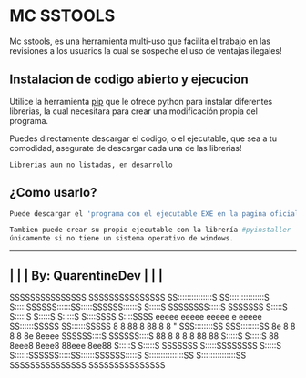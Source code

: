 # MC SSTOOLS 

Mc sstools, es una herramienta multi-uso que facilita el trabajo en las revisiones a los usuarios la cual se sospeche el uso de ventajas ilegales!



## Instalacion de codigo abierto  y ejecucion

Utilice la herramienta [pip](https://pip.pypa.io/en/stable/) que le ofrece python para instalar diferentes librerias, la cual necesitara para crear una modificación propia del programa.

Puedes directamente descargar el codigo, o el ejecutable, que sea a tu comodidad, asegurate de descargar cada una de las librerias!

```
Librerias aun no listadas, en desarrollo
```
## ¿Como usarlo?

```python
Puede descargar el 'programa con el ejecutable EXE en la pagina oficial'.

Tambien puede crear su propio ejecutable con la librería #pyinstaller
únicamente si no tiene un sistema operativo de windows.

```


__________________________
|                        |
|    By: QuarentineDev   |
|                        |
--------------------------

   SSSSSSSSSSSSSSS    SSSSSSSSSSSSSSS
 SS:::::::::::::::S SS:::::::::::::::S
S:::::SSSSSS::::::SS:::::SSSSSS::::::S
S:::::S     SSSSSSSS:::::S     SSSSSSS
S:::::S            S:::::S
S:::::S            S:::::S
 S::::SSSS          S::::SSSS                      eeeee eeeee eeeee e     eeeee 
  SS::::::SSSSS      SS::::::SSSSS                   8   8  88 8  88 8     8   "
    SSS::::::::SS      SSS::::::::SS                 8e  8   8 8   8 8e    8eeee
       SSSSSS::::S        SSSSSS::::S                88  8   8 8   8 88       88
            S:::::S            S:::::S               88  8eee8 8eee8 88eee 8ee88
            S:::::S            S:::::S
SSSSSSS     S:::::SSSSSSSS     S:::::S
S::::::SSSSSS:::::SS::::::SSSSSS:::::S
S:::::::::::::::SS S:::::::::::::::SS
 SSSSSSSSSSSSSSS    SSSSSSSSSSSSSSS


